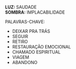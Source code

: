 **LUZ:** SAUDADE  
**SOMBRA:** IMPLACABILIDADE

PALAVRAS-CHAVE:
- DEIXAR PRA TRÁS
- SEGUIR
- RETIRO
- RESTAURAÇÃO EMOCIONAL
- CHAMADO ESPIRITUAL
- VIAGEM
- ABANDONO